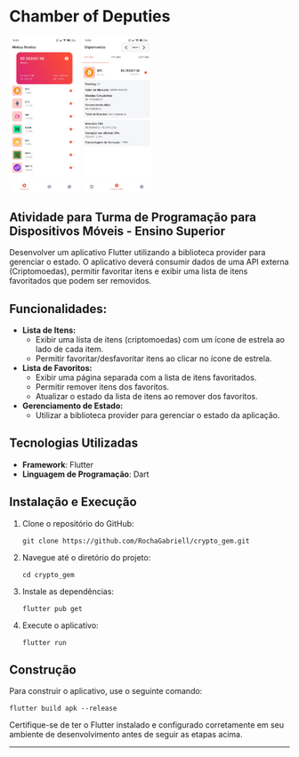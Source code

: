 # Chamber of Deputies

<img src="https://github.com/RochaGabriell/crypto_gem/raw/main/.github/favorite_screen.jpg" width="25%">
<img src="https://github.com/RochaGabriell/crypto_gem/raw/main/.github/coins_screnn.jpg" width="25%">

## Atividade para Turma de Programação para Dispositivos Móveis - Ensino Superior

Desenvolver um aplicativo Flutter utilizando a biblioteca provider para gerenciar o estado. O aplicativo deverá consumir dados de uma API externa (Criptomoedas), permitir favoritar itens e exibir uma lista de itens favoritados que podem ser removidos.

## Funcionalidades:

- **Lista de Itens:**
  - Exibir uma lista de itens (criptomoedas) com um ícone de estrela ao lado de cada item.
  - Permitir favoritar/desfavoritar itens ao clicar no ícone de estrela.
- **Lista de Favoritos:**
  - Exibir uma página separada com a lista de itens favoritados.
  - Permitir remover itens dos favoritos.
  - Atualizar o estado da lista de itens ao remover dos favoritos.
- **Gerenciamento de Estado:**
  - Utilizar a biblioteca provider para gerenciar o estado da aplicação.

## Tecnologias Utilizadas

- **Framework**: Flutter
- **Linguagem de Programação**: Dart

## Instalação e Execução

1. Clone o repositório do GitHub:
    ```
    git clone https://github.com/RochaGabriell/crypto_gem.git
    ```
2. Navegue até o diretório do projeto:
    ```
    cd crypto_gem
    ```
3. Instale as dependências:
    ```
    flutter pub get
    ```
4. Execute o aplicativo:
    ```
    flutter run
    ```

## Construção
Para construir o aplicativo, use o seguinte comando:

```
flutter build apk --release
```


Certifique-se de ter o Flutter instalado e configurado corretamente em seu ambiente de desenvolvimento antes de seguir as etapas acima.

--- 